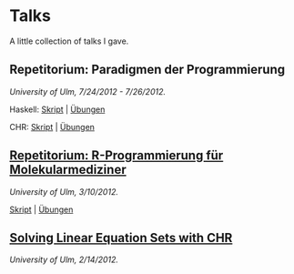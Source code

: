 Talks
=====

A little collection of talks I gave.

## Repetitorium: Paradigmen der Programmierung

*University of Ulm, 7/24/2012 - 7/26/2012.*

Haskell: [Skript](http://fnogatz.github.com/talks/pdp-rep-12/haskell) | [Übungen](http://fnogatz.github.com/talks/pdp-rep-12/haskell/exercises.html)

CHR: [Skript](http://fnogatz.github.com/talks/pdp-rep-12/prolog-chr) | [Übungen](http://fnogatz.github.com/talks/pdp-rep-12/prolog-chr/exercises.html)

## [Repetitorium: R-Programmierung für Molekularmediziner](http://fnogatz.github.com/talks/r-bioinformatik)

*University of Ulm, 3/10/2012.*

[Skript](http://fnogatz.github.com/talks/r-bioinformatik) | [Übungen](http://fnogatz.github.com/talks/r-bioinformatik/exercises.html)

## [Solving Linear Equation Sets with CHR](http://fnogatz.github.com/talks/chr-equations)

*University of Ulm, 2/14/2012.*

